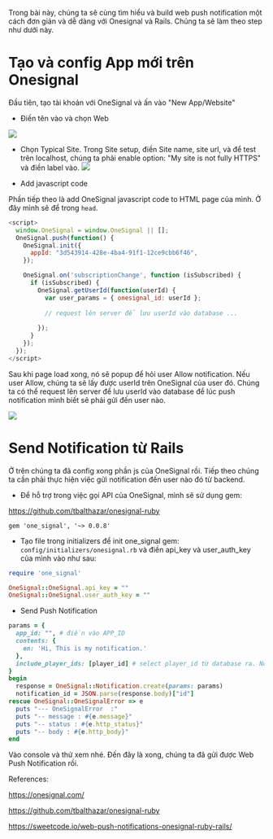 Trong bài này, chúng ta sẽ cùng tìm hiểu và build web push notification một cách đơn giản và dễ dàng với Onesignal và Rails. Chúng ta sẽ làm theo step như dưới này.

# Tạo và config App mới trên Onesignal
Đầu tiên, tạo tài khoản với OneSignal và ấn vào "New App/Website"

*  Điền tên vào và chọn Web
 
![](https://images.viblo.asia/bd60d027-161f-4ba0-852d-2570df61ae06.png)
* Chọn Typical Site. Trong Site setup, điền Site name, site url, và để test trên localhost, chúng ta phải enable option: "My site is not fully HTTPS" và điền label vào. 
![](https://images.viblo.asia/877b9dc1-bd9b-4479-89a7-b167c3b4faf2.png)

* Add javascript code

Phần tiếp theo là add OneSignal javascript code to HTML page của mình. Ở đây mình sẽ để trong `head`.

```js
<script>
  window.OneSignal = window.OneSignal || [];
  OneSignal.push(function() {
    OneSignal.init({
      appId: "3d543914-428e-4ba4-91f1-12ce9cbb6f46",
    });

    OneSignal.on('subscriptionChange', function (isSubscribed) {
      if (isSubscribed) {
        OneSignal.getUserId(function(userId) {
          var user_params = { onesignal_id: userId };
          
          // request lên server để lưu userId vào database ...
          
        });
      }
    });
  });
</script>
```

Sau khi page load xong, nó sẽ popup để hỏi user Allow notification. Nếu user Allow, chúng ta sẽ lấy được userId trên OneSignal của user đó. Chúng ta có thể request lên server để lưu userId vào database để lúc push notification mình biết sẽ phải gửi đến user nào.  

![](https://images.viblo.asia/f29ddc25-3ac4-41db-856d-e186fa441f66.png)

# Send Notification từ Rails
Ở trên chúng ta đã config xong phần js của OneSignal rồi. Tiếp theo chúng ta cần phải thực hiện việc gửi notification đến user nào đó từ backend. 

* Để hỗ trợ trong việc gọi API của OneSignal, mình sẽ sử dụng gem:

https://github.com/tbalthazar/onesignal-ruby

```
gem 'one_signal', '~> 0.0.8'
```

* Tạo file trong initializers để init one_signal gem:  `config/initializers/onesignal.rb` và điền api_key và user_auth_key của mình vào như sau:

```rb
require 'one_signal'

OneSignal::OneSignal.api_key = "" 
OneSignal::OneSignal.user_auth_key = ""
```

* Send Push Notification

```rb
params = {
  app_id: "", # điền vào APP_ID
  contents: {
    en: 'Hi, This is my notification.'
  },
  include_player_ids: [player_id] # select player_id từ database ra. Nó là userId mình get từ OneSignal ở trên
}
begin
  response = OneSignal::Notification.create(params: params)
  notification_id = JSON.parse(response.body)["id"]
rescue OneSignal::OneSignalError => e
  puts "--- OneSignalError  :"
  puts "-- message : #{e.message}"
  puts "-- status : #{e.http_status}"
  puts "-- body : #{e.http_body}"
end
```

Vào console và thử xem nhé. Đến đây là xong, chúng ta đã gửi được Web Push Notification rồi.

References:

https://onesignal.com/

https://github.com/tbalthazar/onesignal-ruby

https://sweetcode.io/web-push-notifications-onesignal-ruby-rails/